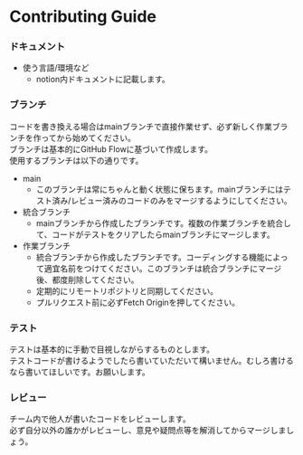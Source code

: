 # Contributing Guide

### ドキュメント

- 使う言語/環境など
  - notion内ドキュメントに記載します。

### ブランチ

コードを書き換える場合はmainブランチで直接作業せず、必ず新しく作業ブランチを作ってから始めてください。<br>
ブランチは基本的にGitHub Flowに基づいて作成します。<br>
使用するブランチは以下の通りです。

- main
  - このブランチは常にちゃんと動く状態に保ちます。mainブランチにはテスト済み/レビュー済みのコードのみをマージするようにしてください。
- 統合ブランチ
  - mainブランチから作成したブランチです。複数の作業ブランチを統合して、コードがテストをクリアしたらmainブランチにマージします。
- 作業ブランチ
  - 統合ブランチから作成したブランチです。コーディングする機能によって適宜名前をつけてください。このブランチは統合ブランチにマージ後、都度削除してください。
  - 定期的にリモートリポジトリと同期してください。
  - プルリクエスト前に必ずFetch Originを押してください。

### テスト

テストは基本的に手動で目視しながらするものとします。<br>
テストコードが書けるようでしたら書いていただいて構いません。むしろ書けるなら書いてほしいです。お願いします。

### レビュー

チーム内で他人が書いたコードをレビューします。<br>
必ず自分以外の誰かがレビューし、意見や疑問点等を解消してからマージしましょう。
